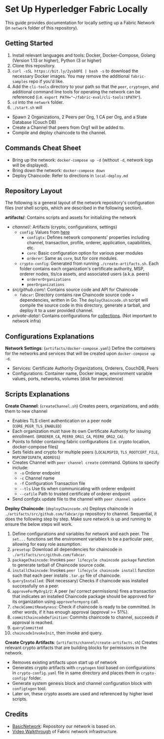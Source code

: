 # Set Up Hyperledger Fabric Locally

This guide provides documentation for locally setting up a Fabric Network (in `network` folder of this repository).

## Getting Started
1. Install relevant languages and tools: Docker, Docker-Compose, Golang (Version 1.13 or higher), Python (3 or higher)
2. Clone this repository.
3. `curl -sSL https://bit.ly/2ysbOFE | bash -s` to download the necessary Docker images. You may remove the additional `fabric-samples` repo if you'd like.
4. Add the `cli-tools` directory to your path so that the `peer`, `cryptogen`, and additional command line tools for operating the network can be referenced (i.e. `export PATH="~/fabric-eval/cli-tools:$PATH"`).
5. `cd` into the `network` folder.
6. `./start.sh` will
  - Spawn 2 Organizations, 2 Peers per Org, 1 CA per Org, and a State Database (Couch DB)
  - Create a Channel that peers from Org1 will be added to.
  - Compile and deploy chaincode to the channel.

## Commands Cheat Sheet
* Bring up the network: `docker-compose up -d` (without `-d`, network logs will be displayed).
* Bring down the network: `docker-compose down`
* Deploy Chaincode: Refer to directions in `local-deploy.md`

## Repository Layout
The following is a general layout of the network repository's configuration files (*not* shell scripts, which are described in the following section).

**artifacts/**: Contains scripts and assets for initializing the network
  * *channel/*: Artifacts (crypto, configurations, settings)
    * `config`: Values from [here](https://github.com/hyperledger/fabric/tree/master/sampleconfig)
      * `configtx`: Defines network components' properties including channel, transaction, profile, orderer, application, capabilities, etc.
      * `core`: Basic configuration option for various peer modules
      * `orderer`: Same as `core`, but for core modules.
    * `crypto-config`: Generated from running `./create-artifacts.sh`. Each folder contains each organization's certificate authority, MSP, orderer nodes, tls/ca assets, and associated users (a.k.a. peers)
      * `ordererOrganizations`
      * `peerOrganizations`
  * *src/github.com/*: Contains source code and API for Chaincode
    * `fabcar`: Directory contains raw Chaincode source code + dependencies, written in Go. The `deployChaincode.sh` script will compile the source code in this directory, generate a tarball, and deploy it to a user provided channel.
  * *private-data/*: Contains configurations for [collections](https://hyperledger-fabric.readthedocs.io/en/release-2.2/private-data-arch.html). (Not important to network infra)

## Configurations Explanations
**Network Settings**: (`artifacts/docker-compose.yaml`) Define the containers for the networks and services that will be created upon `docker-compose up -d`.
* Services: Certificate Authority Organizations, Orderers, CouchDB, Peers
* Configurations: Container name, Docker image, environment variable values, ports, networks, volumes (disk for persistence)

## Scripts Explanations
**Create Channel**: (`createChannel.sh`) Creates peers, organizations, and adds them to new channel
* Enables TLS client authentication on a peer node (`CORE_PEER_TLS_ENABLED`)
* Each organization must have its own Certificate Authority for issuing enrollment. (`ORDERER_CA`, `PEER0_ORG1_CA`, `PEER0_ORG2_CA`).
* Points to folder containing fabric configurations (i.e. crypto location, docker-compose files)
* Sets fields and crypto for multiple peers (`LOCALMSPID`, `TLS_ROOTCERT_FILE`, `MSPCONFIGPATH`, `ADDRESS`)
* Creates Channel with `peer channel create` command. Options to specify include:
  * `-o` Orderer endpoint
  * `-c` Channel name
  * `-f` Configuration Transaction file
  * `--tls` Use tls when communicating with orderer endpoint
  * `--cafile` Path to trusted certificate of orderer endpoint
* Send configtx update file to the channel with `peer channel update`

**Deploy Chaincode**: (`deployChaincode.sh`) Deploys chaincode in `./artifacts/src/github.com/fabcar/go` repository to channel. Sequential, it does the following step by step. Make sure network is up and running to ensure the below steps will work.
1. Define configurations and variables for network and each peer. The `set...` functions set the environment variables to be a particular peer, allowing for easy role assumption.
2. `presetup`: Download all dependencies for chaincode in `./artifacts/src/github.com/fabcar`.
3. `packageChaincode`: Invokes `peer lifecycle chaincode package` function to generate tarball of Chaincode source code.
4. `installChaincode`: Invokes `peer lifecycle chaincode install` function such that each peer installs `.tar.gz` file of chaincode.
5. `queryInstalled`: (Not necessary) Checks if chaincode was installed successfully on a peer.
6. `approveForMyOrg1/2`: A peer (w/ correct permissions) fires a transaction that indicates an installed Chaincode package should be approved for its organization using `approveformyorg` call.
7. `checkCommitReadyness`: Check if chaincode is ready to be committed. In other words, if it has enough approval (approval >= 51%).
8. `commitChaincodeDefinition`: Commits chaincode to channel, succeeds if approval is reached.
9. `queryCommitted`
10. `chaincodeInvokeInit`, then invoke and query.

**Create Crypto Artifacts**: (`artifacts/channel/create-artifacts.sh`) Creates relevant crypto artifacts that are building blocks for permissions in the network.
* Removes existing artifacts upon start up of network
* Generates crypto artifacts with `cryptogen` tool based on configurations in `crypto-config.yaml` file in same directory and places them in `crypto-config/` folder.
* Generate system genesis block and channel configuration block with `configtxgen` tool.
* Later on, these crypto assets are used and referenced by higher level scripts.

## Credits
* [BasicNetwork](https://github.com/adhavpavan/BasicNetwork-2.0): Repository our network is based on.
* [Video Walkthrough](https://www.youtube.com/playlist?list=PLSBNVhWU6KjW4qo1RlmR7cvvV8XIILub6) of Fabric network infrastructure.
